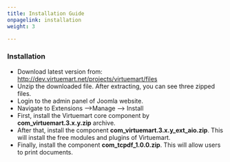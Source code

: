 ```yaml
---
title: Installation Guide
onpagelink: installation
weight: 3

---
```


### Installation

- Download latest version from: http://dev.virtuemart.net/projects/virtuemart/files
- Unzip the downloaded file. After extracting, you can see three zipped files.
- Login to the admin panel of Joomla website.
- Navigate to Extensions –&gt;Manage –&gt; Install
- First, install the Virtuemart core component by **com\_virtuemart.3.x.y.zip** archive.
- After that, install the component **com\_virtuemart.3.x.y\_ext\_aio.zip**. This will install the free modules and plugins of Virtuemart.
- Finally, install the component **com\_tcpdf\_1.0.0.zip**. This will allow users to print documents.
 